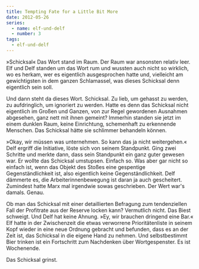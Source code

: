 ```yaml
---
title: Tempting Fate for a Little Bit More
date: 2012-05-26
series:
  - name: elf-und-delf
  - number: 3
tags:
  - elf-und-delf
---
```


»Schicksal« Das Wort stand im Raum. Der Raum war ansonsten relativ leer. Elf und Delf standen um das Wort rum und wussten auch nicht so wirklich, wo es herkam, wer es eigentlich ausgesprochen hatte und, vielleicht am gewichtigsten in dem ganzen Schlamassel, was dieses Schicksal denn eigentlich sein soll.

Und dann steht da dieses Wort. Schicksal. Zu lieb, um gehasst zu werden, zu aufdringlich, um ignoriert zu werden. Hatte es denn das Schicksal nicht eigentlich im Großen und Ganzen, von zur Regel gewordenen Ausnahmen abgesehen, ganz nett mit ihnen gemeint? Immerhin standen sie jetzt im einem dunklen Raum, keine Einrichtung, schemenhaft zu erkennende Menschen. Das Schicksal hätte sie schlimmer behandeln können.

»Okay, wir müssen was unternehmen. So kann das ja nicht weitergehen.« Delf ergriff die Initiative, löste sich von seinem Standpunkt. Ging zwei Schritte und merkte dann, dass sein Standpunkt ein ganz guter gewesen war. Er wollte das Schicksal umstupsen. Einfach so. Was aber gar nicht so einfach ist, wenn das Objekt des Stoßes eine gespentige Gegenständlichkeit ist, also eigentlich keine Gegenständlichkeit. Delf dämmerte es, die Arbeiterinnenbewegung ist daran ja auch gescheitert. Zumindest hatte Marx mal irgendwie sowas geschrieben. Der Wert war's damals. Genau.

Ob man das Schicksal mit einer detaillierten Befragung zum tendenziellen Fall der Profitrate aus der Reserve locken kann? Vermutlich nicht. Das Biest schweigt. Und Delf hat keine Ahnung. »Ey, wir brauchen dringend eine Bar.« Elf hatte in der Zwischenzeit die etwas verworrene Prioritätenliste in seinem Kopf wieder in eine neue Ordnung gebracht und befunden, dass es an der Zeit ist, das Schicksal in die eigene Hand zu nehmen. Und selbstbestimmt Bier trinken ist ein Fortschritt zum Nachdenken über Wortgespenster. Es ist Wochenende.

Das Schicksal grinst.